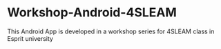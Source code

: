 # Workshop-Android-4SLEAM
This Android App is developed in a workshop series for 4SLEAM class in Esprit university
